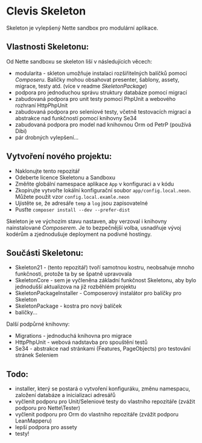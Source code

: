 Clevis Skeleton
===============

Skeleton je vylepšený Nette sandbox pro modulární aplikace.


Vlastnosti Skeletonu:
---------------------

Od Nette sandboxu se skeleton liší v následujících věcech:
- modularita - skleton umožňuje instalaci rozšiřitelných balíčků pomocí *Composeru*.
 	Balíčky mohou obsahovat presenter, šablony, assety, migrace, testy atd. (více v readme *SkeletonPackage*)
- podpora pro jednoduchou správu struktury databáze pomocí migrací
- zabudovaná podpora pro unit testy pomocí PhpUnit a webového rozhraní HttpPhpUnit
- zabudovaná podpora pro seleniové testy, včetně testovacích migrací a abstrakce nad funkčností pomocí knihovny Se34
- zabudovaná podpora pro model nad knihovnou Orm od PetrP (používá Dibi)
- pár drobných vylepšení...


Vytvoření nového projektu:
--------------------------

- Naklonujte tento repozitář
- Odeberte licence Skeletonu a Sandboxu
- Změňte globální namespace aplikace `App` v konfiguraci a v kódu
- Zkopírujte vytvořte lokální konfigurační soubor `app/config.local.neon`. Můžete použít vzor `config.local.examle.neon`
- Ujistěte se, že adresáře `temp` a `log` jsou zapisovatelné
- Pusťte `composer install --dev --prefer-dist`

Skeleton je ve výchozím stavu nastaven, aby verzoval i knihovny nainstalované *Composerem*. Je to bezpečnější volba,
usnadňuje vývoj kodérům a zjednodušuje deployment na podivné hostingy.


Součásti Skeletonu:
-------------------

- Skeleton21 - (tento repozitář) tvoří samotnou kostru, neobsahuje mnoho funkčnosti, protože ta by se špatně upravovala
- SkeletonCore - sem je vyčleněna základní funkčnost Skeletonu, aby bylo jednodušší aktualizova na již rozběhlém projektu
- SkeletonPackageInstaller - Composerový instalátor pro balíčky pro Skeleton
- SkeletonPackage - kostra pro nový balíček
- balíčky...

Další podpůrné knihovny:
- Migrations - jednoduchá knihovna pro migrace
- HttpPhpUnit - webová nadstavba pro spouštění testů
- Se34 - abstrakce nad stránkami (Features, PageObjects) pro testování stránek Seleniem


Todo:
-----

- installer, který se postará o vytvoření konfiguráku, změnu namespacu, založení databáze a inicializaci adresářů
- vyčlenit podporu pro Unit/Seleniové testy do vlastního repozitáře (zvážit podporu pro Nette\Tester)
- vyčlenit podporu pro Orm do vlastního repozitáře (zvážit podporu LeanMapperu)
- lepší podpora pro assety
- testy!
